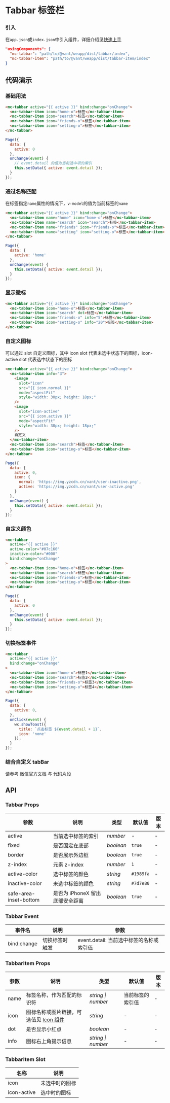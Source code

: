 # Tabbar 标签栏

### 引入

在`app.json`或`index.json`中引入组件，详细介绍见[快速上手](#/quickstart#yin-ru-zu-jian)

```json
"usingComponents": {
  "mc-tabbar": "path/to/@vant/weapp/dist/tabbar/index",
  "mc-tabbar-item": "path/to/@vant/weapp/dist/tabbar-item/index"
}
```

## 代码演示

### 基础用法

```html
<mc-tabbar active="{{ active }}" bind:change="onChange">
  <mc-tabbar-item icon="home-o">标签</mc-tabbar-item>
  <mc-tabbar-item icon="search">标签</mc-tabbar-item>
  <mc-tabbar-item icon="friends-o">标签</mc-tabbar-item>
  <mc-tabbar-item icon="setting-o">标签</mc-tabbar-item>
</mc-tabbar>
```

```javascript
Page({
  data: {
    active: 0
  },
  onChange(event) {
    // event.detail 的值为当前选中项的索引
    this.setData({ active: event.detail });
  }
});
```

### 通过名称匹配

在标签指定`name`属性的情况下，`v-model`的值为当前标签的`name`

```html
<mc-tabbar active="{{ active }}" bind:change="onChange">
  <mc-tabbar-item name="home" icon="home-o">标签</mc-tabbar-item>
  <mc-tabbar-item name="search" icon="search">标签</mc-tabbar-item>
  <mc-tabbar-item name="friends" icon="friends-o">标签</mc-tabbar-item>
  <mc-tabbar-item name="setting" icon="setting-o">标签</mc-tabbar-item>
</mc-tabbar>
```

```javascript
Page({
  data: {
    active: 'home'
  },
  onChange(event) {
    this.setData({ active: event.detail });
  }
});
```

### 显示徽标

```html
<mc-tabbar active="{{ active }}" bind:change="onChange">
  <mc-tabbar-item icon="home-o">标签</mc-tabbar-item>
  <mc-tabbar-item icon="search" dot>标签</mc-tabbar-item>
  <mc-tabbar-item icon="friends-o" info="5">标签</mc-tabbar-item>
  <mc-tabbar-item icon="setting-o" info="20">标签</mc-tabbar-item>
</mc-tabbar>
```

### 自定义图标

可以通过 slot 自定义图标，其中 icon slot 代表未选中状态下的图标，icon-active slot 代表选中状态下的图标

```html
<mc-tabbar active="{{ active }}" bind:change="onChange">
  <mc-tabbar-item info="3">
    <image
      slot="icon"
      src="{{ icon.normal }}"
      mode="aspectFit"
      style="width: 30px; height: 18px;"
    />
    <image
      slot="icon-active"
      src="{{ icon.active }}"
      mode="aspectFit"
      style="width: 30px; height: 18px;"
    />
    自定义
  </mc-tabbar-item>
  <mc-tabbar-item icon="search">标签</mc-tabbar-item>
  <mc-tabbar-item icon="setting-o">标签</mc-tabbar-item>
</mc-tabbar>
```

```javascript
Page({
  data: {
    active: 0,
    icon: {
      normal: 'https://img.yzcdn.cn/vant/user-inactive.png',
      active: 'https://img.yzcdn.cn/vant/user-active.png'
    }
  },
  onChange(event) {
    this.setData({ active: event.detail });
  }
});
```

### 自定义颜色

```html
<mc-tabbar
  active="{{ active }}"
  active-color="#07c160"
  inactive-color="#000"
  bind:change="onChange"
>
  <mc-tabbar-item icon="home-o">标签</mc-tabbar-item>
  <mc-tabbar-item icon="search">标签</mc-tabbar-item>
  <mc-tabbar-item icon="friends-o">标签</mc-tabbar-item>
  <mc-tabbar-item icon="setting-o">标签</mc-tabbar-item>
</mc-tabbar>
```

```javascript
Page({
  data: {
    active: 0
  },
  onChange(event) {
    this.setData({ active: event.detail });
  }
});
```


### 切换标签事件

```html
<mc-tabbar
  active="{{ active }}"
  bind:change="onChange"
>
  <mc-tabbar-item icon="home-o">标签1</mc-tabbar-item>
  <mc-tabbar-item icon="search">标签2</mc-tabbar-item>
  <mc-tabbar-item icon="friends-o">标签3</mc-tabbar-item>
  <mc-tabbar-item icon="setting-o">标签4</mc-tabbar-item>
</mc-tabbar>
```

```javascript
Page({
  data: {
    active: 0,
  },
  onClick(event) {
    wx.showToast({
      title: `点击标签 ${event.detail + 1}`,
      icon: 'none'
    });
  }
});
```


### 结合自定义 tabBar

请参考 [微信官方文档](https://developers.weixin.qq.com/miniprogram/dev/framework/ability/custom-tabbar.html) 与 [代码片段](https://developers.weixin.qq.com/s/FjLU4mmp7r9s)

## API

### Tabbar Props

| 参数 | 说明 | 类型 | 默认值 | 版本 |
|-----------|-----------|-----------|-------------|-----------|
| active | 当前选中标签的索引 | *number* | - | - |
| fixed | 是否固定在底部 | *boolean* | `true` | - |
| border | 是否展示外边框 | *boolean* | `true` | - |
| z-index | 元素 z-index | *number* | `1` | - |
| active-color | 选中标签的颜色 | *string* | `#1989fa` | - |
| inactive-color | 未选中标签的颜色 | *string* | `#7d7e80` | - |
| safe-area-inset-bottom | 是否为 iPhoneX 留出底部安全距离 | *boolean* | `true` | - |

### Tabbar Event

| 事件名 | 说明 | 参数 |
|-----------|-----------|-----------|
| bind:change | 切换标签时触发 | event.detail: 当前选中标签的名称或索引值 |

### TabbarItem Props

| 参数 | 说明 | 类型 | 默认值 | 版本 |
|-----------|-----------|-----------|-----------|-----------|
| name | 标签名称，作为匹配的标识符 | *string \| number* | 当前标签的索引值 | - |
| icon | 图标名称或图片链接，可选值见 [Icon 组件](#/icon) | *string* | - | - |
| dot | 是否显示小红点 | *boolean* | - | - |
| info | 图标右上角提示信息 | *string \| number* | - | - |

### TabbarItem Slot

| 名称 | 说明 |
|-----------|-----------|
| icon | 未选中时的图标 |
| icon-active | 选中时的图标 |
